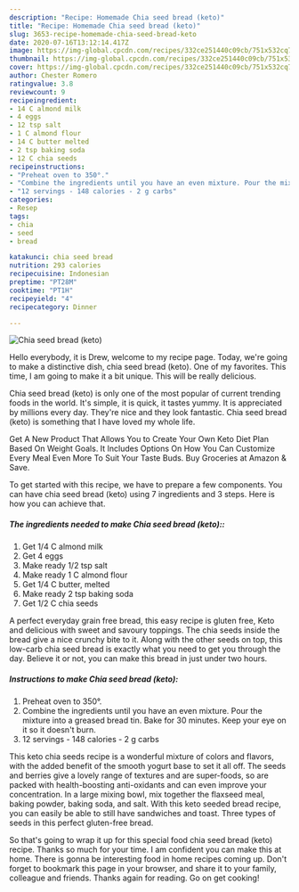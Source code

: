```yaml
---
description: "Recipe: Homemade Chia seed bread (keto)"
title: "Recipe: Homemade Chia seed bread (keto)"
slug: 3653-recipe-homemade-chia-seed-bread-keto
date: 2020-07-16T13:12:14.417Z
image: https://img-global.cpcdn.com/recipes/332ce251440c09cb/751x532cq70/chia-seed-bread-keto-recipe-main-photo.jpg
thumbnail: https://img-global.cpcdn.com/recipes/332ce251440c09cb/751x532cq70/chia-seed-bread-keto-recipe-main-photo.jpg
cover: https://img-global.cpcdn.com/recipes/332ce251440c09cb/751x532cq70/chia-seed-bread-keto-recipe-main-photo.jpg
author: Chester Romero
ratingvalue: 3.8
reviewcount: 9
recipeingredient:
- 14 C almond milk
- 4 eggs
- 12 tsp salt
- 1 C almond flour
- 14 C butter melted
- 2 tsp baking soda
- 12 C chia seeds
recipeinstructions:
- "Preheat oven to 350°."
- "Combine the ingredients until you have an even mixture. Pour the mixture into a greased bread tin. Bake for 30 minutes. Keep your eye on it so it doesn&#39;t burn."
- "12 servings - 148 calories - 2 g carbs"
categories:
- Resep
tags:
- chia
- seed
- bread

katakunci: chia seed bread
nutrition: 293 calories
recipecuisine: Indonesian
preptime: "PT28M"
cooktime: "PT1H"
recipeyield: "4"
recipecategory: Dinner

---
```



![Chia seed bread (keto)](https://img-global.cpcdn.com/recipes/332ce251440c09cb/751x532cq70/chia-seed-bread-keto-recipe-main-photo.jpg)

Hello everybody, it is Drew, welcome to my recipe page. Today, we're going to make a distinctive dish, chia seed bread (keto). One of my favorites. This time, I am going to make it a bit unique. This will be really delicious.

Chia seed bread (keto) is only one of the most popular of current trending foods in the world. It's simple, it is quick, it tastes yummy. It is appreciated by millions every day. They're nice and they look fantastic. Chia seed bread (keto) is something that I have loved my whole life.

Get A New Product That Allows You to Create Your Own Keto Diet Plan Based On Weight Goals. It Includes Options On How You Can Customize Every Meal Even More To Suit Your Taste Buds. Buy Groceries at Amazon &amp; Save.


To get started with this recipe, we have to prepare a few components. You can have chia seed bread (keto) using 7 ingredients and 3 steps. Here is how you can achieve that.

##### The ingredients needed to make Chia seed bread (keto)::

1. Get 1/4 C almond milk
1. Get 4 eggs
1. Make ready 1/2 tsp salt
1. Make ready 1 C almond flour
1. Get 1/4 C butter, melted
1. Make ready 2 tsp baking soda
1. Get 1/2 C chia seeds


A perfect everyday grain free bread, this easy recipe is gluten free, Keto and delicious with sweet and savoury toppings. The chia seeds inside the bread give a nice crunchy bite to it. Along with the other seeds on top, this low-carb chia seed bread is exactly what you need to get you through the day. Believe it or not, you can make this bread in just under two hours. 

##### Instructions to make Chia seed bread (keto):

1. Preheat oven to 350°.
1. Combine the ingredients until you have an even mixture. Pour the mixture into a greased bread tin. Bake for 30 minutes. Keep your eye on it so it doesn&#39;t burn.
1. 12 servings - 148 calories - 2 g carbs


This keto chia seeds recipe is a wonderful mixture of colors and flavors, with the added benefit of the smooth yogurt base to set it all off. The seeds and berries give a lovely range of textures and are super-foods, so are packed with health-boosting anti-oxidants and can even improve your concentration. In a large mixing bowl, mix together the flaxseed meal, baking powder, baking soda, and salt. With this keto seeded bread recipe, you can easily be able to still have sandwiches and toast. Three types of seeds in this perfect gluten-free bread. 

So that's going to wrap it up for this special food chia seed bread (keto) recipe. Thanks so much for your time. I am confident you can make this at home. There is gonna be interesting food in home recipes coming up. Don't forget to bookmark this page in your browser, and share it to your family, colleague and friends. Thanks again for reading. Go on get cooking!
